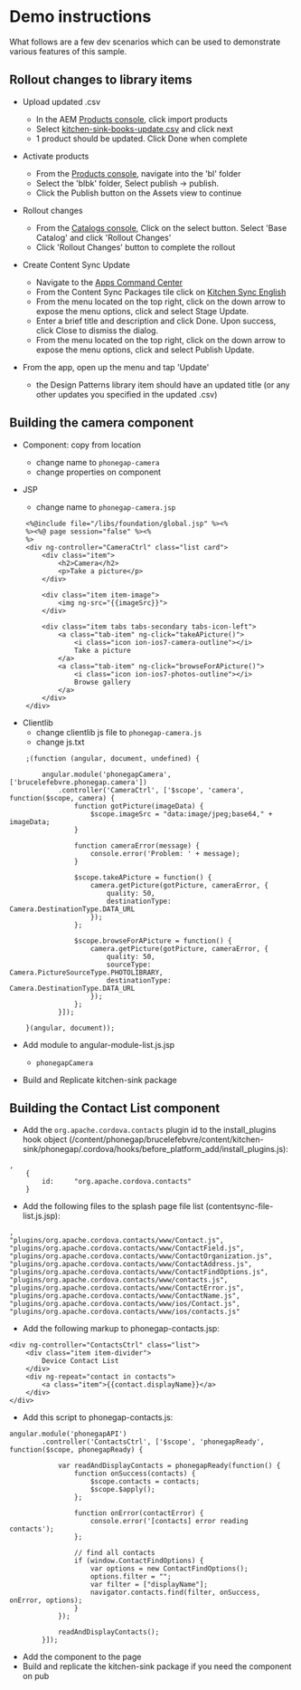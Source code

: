 Demo instructions
=================

What follows are a few dev scenarios which can be used to demonstrate various features of this sample.


Rollout changes to library items
--------------------------------

- Upload updated .csv
    - In the AEM [Products console](http://localhost:4502/aem/products.html/etc/commerce/products/kitchen_sink), click import products
    - Select [kitchen-sink-books-update.csv](/content-dev/src/main/content/jcr_root/etc/commerce/products/kitchen-sink-books-update.csv) and click next
    - 1 product should be updated. Click Done when complete

- Activate products
    - From the [Products console](http://localhost:4502/aem/products.html/etc/commerce/products/kitchen_sink), navigate into the 'bl' folder
    - Select the 'blbk' folder, Select publish -> publish.
    - Click the Publish button on the Assets view to continue

- Rollout changes
    - From the [Catalogs console](http://localhost:4502/aem/catalogs.html/content/catalogs/kitchen-sink), Click on the select button. Select 'Base Catalog' and click 'Rollout Changes'
    - Click 'Rollout Changes' button to complete the rollout

- Create Content Sync Update
    - Navigate to the [Apps Command Center](http://localhost:4502/libs/mobileapps/admin/content/dashboard.html/content/phonegap/kitchen-sink/shell)
    - From the Content Sync Packages tile click on [Kitchen Sync English](http://localhost:4502/libs/mobileapps/admin/content/dashboard/updatepackages/updates.html/content/phonegap/kitchen-sink/en)
    - From the menu located on the top right, click on the down arrow to expose the menu options, click and select Stage Update.
    - Enter a brief title and description and click Done.  Upon success, click Close to dismiss the dialog.
    - From the menu located on the top right, click on the down arrow to expose the menu options, click and select Publish Update.

- From the app, open up the menu and tap 'Update'
    - the Design Patterns library item should have an updated title (or any other updates you specified in the updated .csv)


Building the camera component
-----------------------------

- Component: copy from location
    - change name to `phonegap-camera`
    - change properties on component

- JSP 
    - change name to `phonegap-camera.jsp`

```
    <%@include file="/libs/foundation/global.jsp" %><%
    %><%@ page session="false" %><%
    %>
    <div ng-controller="CameraCtrl" class="list card">
        <div class="item">
            <h2>Camera</h2>
            <p>Take a picture</p>
        </div>
        
        <div class="item item-image">
            <img ng-src="{{imageSrc}}">
        </div>
        
        <div class="item tabs tabs-secondary tabs-icon-left">
            <a class="tab-item" ng-click="takeAPicture()">
                <i class="icon ion-ios7-camera-outline"></i>
                Take a picture
            </a>
            <a class="tab-item" ng-click="browseForAPicture()">
                <i class="icon ion-ios7-photos-outline"></i>
                Browse gallery
            </a>
        </div>
    </div>
```

- Clientlib
    - change clientlib js file to `phonegap-camera.js`
    - change js.txt

```
    ;(function (angular, document, undefined) {

        angular.module('phonegapCamera', ['brucelefebvre.phonegap.camera'])
            .controller('CameraCtrl', ['$scope', 'camera', function($scope, camera) {
                function gotPicture(imageData) {
                    $scope.imageSrc = "data:image/jpeg;base64," + imageData;
                }

                function cameraError(message) {
                    console.error('Problem: ' + message);
                }

                $scope.takeAPicture = function() {
                    camera.getPicture(gotPicture, cameraError, {
                        quality: 50,
                        destinationType: Camera.DestinationType.DATA_URL
                    });
                };

                $scope.browseForAPicture = function() {
                    camera.getPicture(gotPicture, cameraError, {
                        quality: 50,
                        sourceType: Camera.PictureSourceType.PHOTOLIBRARY,
                        destinationType: Camera.DestinationType.DATA_URL
                    });
                };
            }]);

    }(angular, document));
```

- Add module to angular-module-list.js.jsp
    - `phonegapCamera`


- Build and Replicate kitchen-sink package


Building the Contact List component
-----------------------------

- Add the `org.apache.cordova.contacts` plugin id to the install_plugins hook object (/content/phonegap/brucelefebvre/content/kitchen-sink/phonegap/.cordova/hooks/before_platform_add/install_plugins.js):
```
,
    {
        id:     "org.apache.cordova.contacts"
    }
```

- Add the following files to the splash page file list (contentsync-file-list.js.jsp):
```
,
"plugins/org.apache.cordova.contacts/www/Contact.js",
"plugins/org.apache.cordova.contacts/www/ContactField.js",
"plugins/org.apache.cordova.contacts/www/ContactOrganization.js",
"plugins/org.apache.cordova.contacts/www/ContactAddress.js",
"plugins/org.apache.cordova.contacts/www/ContactFindOptions.js",
"plugins/org.apache.cordova.contacts/www/contacts.js",
"plugins/org.apache.cordova.contacts/www/ContactError.js",
"plugins/org.apache.cordova.contacts/www/ContactName.js",
"plugins/org.apache.cordova.contacts/www/ios/Contact.js",
"plugins/org.apache.cordova.contacts/www/ios/contacts.js"
```

- Add the following markup to phonegap-contacts.jsp:
```
<div ng-controller="ContactsCtrl" class="list">
    <div class="item item-divider">
        Device Contact List
    </div>
    <div ng-repeat="contact in contacts">
        <a class="item">{{contact.displayName}}</a>
    </div>
</div>
```

- Add this script to phonegap-contacts.js:
```
angular.module('phonegapAPI')
        .controller('ContactsCtrl', ['$scope', 'phonegapReady', function($scope, phonegapReady) {
            
            var readAndDisplayContacts = phonegapReady(function() {
                function onSuccess(contacts) {
                    $scope.contacts = contacts;
                    $scope.$apply();
                };

                function onError(contactError) {
                    console.error('[contacts] error reading contacts');
                };

                // find all contacts
                if (window.ContactFindOptions) {
                    var options = new ContactFindOptions();
                    options.filter = "";
                    var filter = ["displayName"];
                    navigator.contacts.find(filter, onSuccess, onError, options);
                }
            });

            readAndDisplayContacts();
        }]);
```

- Add the component to the page
- Build and replicate the kitchen-sink package if you need the component on pub

